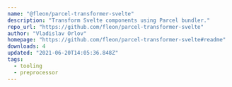 ```yaml
---
name: "@fleon/parcel-transformer-svelte"
description: "Transform Svelte components using Parcel bundler."
repo_url: "https://github.com/fleon/parcel-transformer-svelte"
author: "Vladislav Orlov"
homepage: "https://github.com/fleon/parcel-transformer-svelte#readme"
downloads: 4
updated: "2021-06-20T14:05:36.848Z"
tags: 
  - tooling
  - preprocessor
---
```


